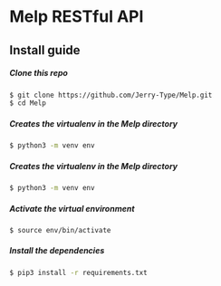 # Melp RESTful API

## Install guide


##### Clone this repo

```bash
$ git clone https://github.com/Jerry-Type/Melp.git
$ cd Melp
```


##### Creates the virtualenv in the Melp directory
```bash
$ python3 -m venv env
```

##### Creates the virtualenv in the Melp directory
```bash
$ python3 -m venv env
```

##### Activate the virtual environment
```bash
$ source env/bin/activate
```


##### Install the dependencies
```bash
$ pip3 install -r requirements.txt
```
